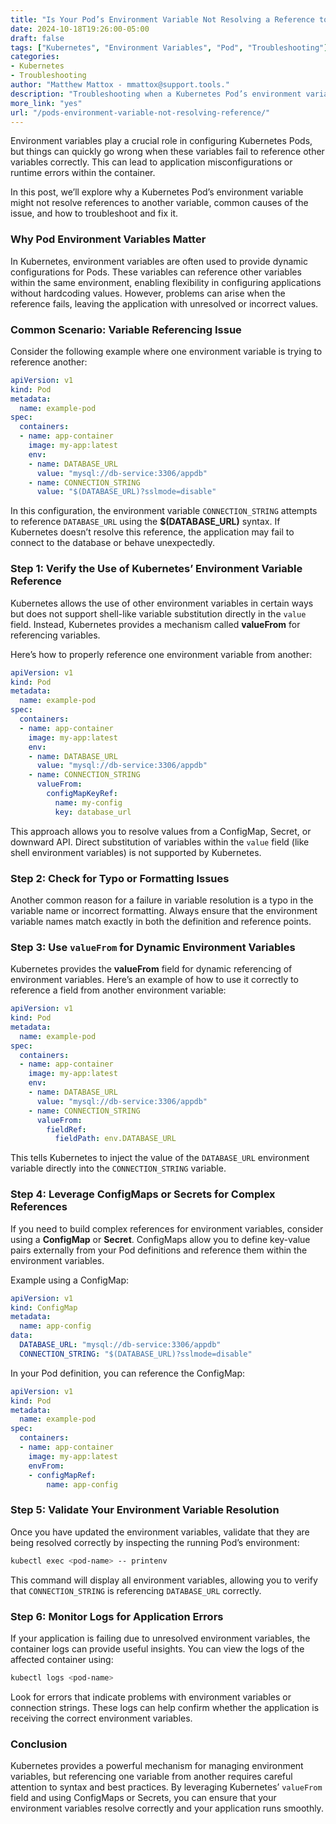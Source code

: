 ```yaml
---
title: "Is Your Pod’s Environment Variable Not Resolving a Reference to Another Variable?"  
date: 2024-10-18T19:26:00-05:00  
draft: false  
tags: ["Kubernetes", "Environment Variables", "Pod", "Troubleshooting"]  
categories:  
- Kubernetes  
- Troubleshooting  
author: "Matthew Mattox - mmattox@support.tools."  
description: "Troubleshooting when a Kubernetes Pod’s environment variable fails to resolve references to other environment variables."  
more_link: "yes"  
url: "/pods-environment-variable-not-resolving-reference/"  
---
```


Environment variables play a crucial role in configuring Kubernetes Pods, but things can quickly go wrong when these variables fail to reference other variables correctly. This can lead to application misconfigurations or runtime errors within the container.

In this post, we’ll explore why a Kubernetes Pod’s environment variable might not resolve references to another variable, common causes of the issue, and how to troubleshoot and fix it.

<!--more-->

### Why Pod Environment Variables Matter

In Kubernetes, environment variables are often used to provide dynamic configurations for Pods. These variables can reference other variables within the same environment, enabling flexibility in configuring applications without hardcoding values. However, problems can arise when the reference fails, leaving the application with unresolved or incorrect values.

### Common Scenario: Variable Referencing Issue

Consider the following example where one environment variable is trying to reference another:

```yaml
apiVersion: v1
kind: Pod
metadata:
  name: example-pod
spec:
  containers:
  - name: app-container
    image: my-app:latest
    env:
    - name: DATABASE_URL
      value: "mysql://db-service:3306/appdb"
    - name: CONNECTION_STRING
      value: "$(DATABASE_URL)?sslmode=disable"
```

In this configuration, the environment variable `CONNECTION_STRING` attempts to reference `DATABASE_URL` using the **$(DATABASE_URL)** syntax. If Kubernetes doesn’t resolve this reference, the application may fail to connect to the database or behave unexpectedly.

### Step 1: Verify the Use of Kubernetes’ Environment Variable Reference

Kubernetes allows the use of other environment variables in certain ways but does not support shell-like variable substitution directly in the `value` field. Instead, Kubernetes provides a mechanism called **valueFrom** for referencing variables.

Here’s how to properly reference one environment variable from another:

```yaml
apiVersion: v1
kind: Pod
metadata:
  name: example-pod
spec:
  containers:
  - name: app-container
    image: my-app:latest
    env:
    - name: DATABASE_URL
      value: "mysql://db-service:3306/appdb"
    - name: CONNECTION_STRING
      valueFrom:
        configMapKeyRef:
          name: my-config
          key: database_url
```

This approach allows you to resolve values from a ConfigMap, Secret, or downward API. Direct substitution of variables within the `value` field (like shell environment variables) is not supported by Kubernetes.

### Step 2: Check for Typo or Formatting Issues

Another common reason for a failure in variable resolution is a typo in the variable name or incorrect formatting. Always ensure that the environment variable names match exactly in both the definition and reference points.

### Step 3: Use `valueFrom` for Dynamic Environment Variables

Kubernetes provides the **valueFrom** field for dynamic referencing of environment variables. Here’s an example of how to use it correctly to reference a field from another environment variable:

```yaml
apiVersion: v1
kind: Pod
metadata:
  name: example-pod
spec:
  containers:
  - name: app-container
    image: my-app:latest
    env:
    - name: DATABASE_URL
      value: "mysql://db-service:3306/appdb"
    - name: CONNECTION_STRING
      valueFrom:
        fieldRef:
          fieldPath: env.DATABASE_URL
```

This tells Kubernetes to inject the value of the `DATABASE_URL` environment variable directly into the `CONNECTION_STRING` variable.

### Step 4: Leverage ConfigMaps or Secrets for Complex References

If you need to build complex references for environment variables, consider using a **ConfigMap** or **Secret**. ConfigMaps allow you to define key-value pairs externally from your Pod definitions and reference them within the environment variables.

Example using a ConfigMap:

```yaml
apiVersion: v1
kind: ConfigMap
metadata:
  name: app-config
data:
  DATABASE_URL: "mysql://db-service:3306/appdb"
  CONNECTION_STRING: "$(DATABASE_URL)?sslmode=disable"
```

In your Pod definition, you can reference the ConfigMap:

```yaml
apiVersion: v1
kind: Pod
metadata:
  name: example-pod
spec:
  containers:
  - name: app-container
    image: my-app:latest
    envFrom:
    - configMapRef:
        name: app-config
```

### Step 5: Validate Your Environment Variable Resolution

Once you have updated the environment variables, validate that they are being resolved correctly by inspecting the running Pod’s environment:

```bash
kubectl exec <pod-name> -- printenv
```

This command will display all environment variables, allowing you to verify that `CONNECTION_STRING` is referencing `DATABASE_URL` correctly.

### Step 6: Monitor Logs for Application Errors

If your application is failing due to unresolved environment variables, the container logs can provide useful insights. You can view the logs of the affected container using:

```bash
kubectl logs <pod-name>
```

Look for errors that indicate problems with environment variables or connection strings. These logs can help confirm whether the application is receiving the correct environment variables.

### Conclusion

Kubernetes provides a powerful mechanism for managing environment variables, but referencing one variable from another requires careful attention to syntax and best practices. By leveraging Kubernetes’ `valueFrom` field and using ConfigMaps or Secrets, you can ensure that your environment variables resolve correctly and your application runs smoothly.
